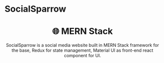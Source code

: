 # SocialSparrow
<h1 align="center">
🌐 MERN Stack
</h1>
<p align="center">
SocialSparrow is a social media website built in MERN Stack framework for the base, Redux for state management, Material UI as front-end react component for UI.
</p>
